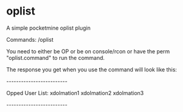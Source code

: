 # oplist
A simple pocketmine oplist plugin

Commands:
/oplist


You need to either be OP or be on console/rcon or have the perm "oplist.command" to run the command.


The response you get when you use the command will look like this:

\-------------------------

Opped User List:
xdolmation1
xdolmation2
xdolmation3

\-------------------------
